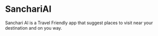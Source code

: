 # SanchariAI
Sanchari AI is a Travel Friendly app that suggest places to visit near your destination and on you way.
